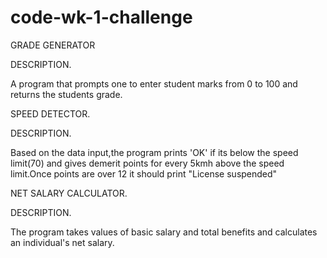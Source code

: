 # code-wk-1-challenge
GRADE GENERATOR

DESCRIPTION.

 A program that prompts one to enter student marks from 0 to 100 and returns the students grade.
 
 
 
 
 SPEED DETECTOR.
 
 DESCRIPTION.
 
   Based on the data input,the program prints 'OK' if its below the speed limit(70) and gives demerit points for every 5kmh above the speed limit.Once points are over 12 it should print "License suspended"





NET SALARY CALCULATOR.

DESCRIPTION.

  The program takes values of basic salary and total benefits and calculates an individual's net salary.

